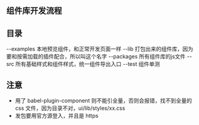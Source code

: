 ## 组件库开发流程

## 目录
--examples 本地预览组件，和正常开发页面一样
--lib 打包出来的组件库，因为要和按需加载的插件配合，所以叫这个名字
--packages 所有组件库的js文件
--src 所有基础样式和组件样式，统一组件导出入口
--test 组件单测

## 注意
- 用了 babel-plugin-component 则不能引全量，否则会报错，找不到全量的 css 文件，因为目录不对，ui/lib/styles/xx.css
- 发包要用官方源登入，并且是 https
